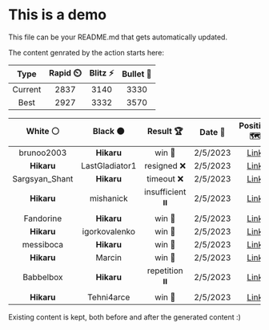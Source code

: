 # This is a demo

This file can be your README.md that gets automatically updated.

The content genrated by the action starts here:

<!--START_SECTION:chessStats-->
<!-- Automatically generated with https://github.com/Balastrong/chess-stats-action -->

| Type | Rapid ⏲️ | Blitz ⚡ | Bullet 🔫 |
|:---:|:---:|:---:|:---:|
| Current | 2837 | 3140 | 3330 |
| Best | 2927 | 3332 | 3570 |

| White ⚪ | Black ⚫ | Result 🏆 | Date 📅 | Position 🗺️ | Type 🕕 |
|:---:|:---:|:---:|:---:|:---:|:---:|
| brunoo2003 | **Hikaru** | win 🥇 | 2/5/2023 | <a href="http://www.ee.unb.ca/cgi-bin/tervo/fen.pl?select=8/P4k2/1B3p2/P2p4/3P1p2/3b1Pp1/2p3P1/1r3RK1 w - -">Link</a> | Blitz |
| **Hikaru** | LastGladiator1 | resigned ❌ | 2/5/2023 | <a href="http://www.ee.unb.ca/cgi-bin/tervo/fen.pl?select=r4k1r/1pp2p2/p5p1/4p3/PPP1b3/2N2qQp/2P4K/R7 w - -">Link</a> | Blitz |
| Sargsyan_Shant | **Hikaru** | timeout ❌ | 2/5/2023 | <a href="http://www.ee.unb.ca/cgi-bin/tervo/fen.pl?select=4r3/1PR2p2/p5k1/1bBP4/2n1p1p1/6P1/4P1BK/8 b - -">Link</a> | Blitz |
| **Hikaru** | mishanick | insufficient ⏸️ | 2/5/2023 | <a href="http://www.ee.unb.ca/cgi-bin/tervo/fen.pl?select=8/5Kn1/3k4/8/8/8/8/8 w - -">Link</a> | Blitz |
| Fandorine | **Hikaru** | win 🥇 | 2/5/2023 | <a href="http://www.ee.unb.ca/cgi-bin/tervo/fen.pl?select=8/6k1/3p3p/2pP2b1/p1P5/3Nq3/P3KRR1/8 w - -">Link</a> | Blitz |
| **Hikaru** | igorkovalenko | win 🥇 | 2/5/2023 | <a href="http://www.ee.unb.ca/cgi-bin/tervo/fen.pl?select=8/3k3r/3r1P2/5QP1/8/6K1/8/8 b - -">Link</a> | Blitz |
| messiboca | **Hikaru** | win 🥇 | 2/5/2023 | <a href="http://www.ee.unb.ca/cgi-bin/tervo/fen.pl?select=1r2r1k1/pbpp2p1/5p2/2b2N1p/2P1P3/2BP4/5RpP/4R1K1 w - -">Link</a> | Blitz |
| **Hikaru** | Marcin | win 🥇 | 2/5/2023 | <a href="http://www.ee.unb.ca/cgi-bin/tervo/fen.pl?select=8/6b1/4p2k/1p4p1/1P1PP2p/PK5P/1B4P1/8 b - -">Link</a> | Blitz |
| Babbelbox | **Hikaru** | repetition ⏸️ | 2/5/2023 | <a href="http://www.ee.unb.ca/cgi-bin/tervo/fen.pl?select=1R6/1P4k1/1r4P1/8/2K5/8/8/8 b - -">Link</a> | Blitz |
| **Hikaru** | Tehni4arce | win 🥇 | 2/5/2023 | <a href="http://www.ee.unb.ca/cgi-bin/tervo/fen.pl?select=8/8/1B2k1p1/1K6/P5PP/8/3n4/8 b - -">Link</a> | Blitz |

<!--END_SECTION:chessStats-->

Existing content is kept, both before and after the generated content :)

